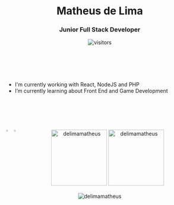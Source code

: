 <div align="center">
   <h1> Matheus de Lima </h1>
   <h3> Junior Full Stack Developer </h3>
   <img src="https://visitor-badge.glitch.me/badge?page_id=delimamatheus.delimamatheus" alt="visitors" />
</div>

<br> <br> <br> <br>

<div align="left">
   
   <ul>
      <li>I'm currently working with React, NodeJS and PHP</li>
      <li>I’m currently learning about Front End and Game Development</li>
   </ul>
   
</div>

<br> <br> <br> <br>

<div>
   
   [<img align="left" alt="Matheus de Lima | LinkedIn" width="3.5%" src="https://img.icons8.com/fluent/48/000000/linkedin.png" />](https://www.linkedin.com/in/mthslm/)
   [<img align="left" alt="Matheus de Lima | Instagram" width="3.5%" src="https://img.icons8.com/fluent/48/000000/instagram-new.png" />](https://www.instagram.com/therealmaneiro/)
   
</div>

<div align="center">
   
   <img  height="150em" src="http://github-readme-streak-stats.herokuapp.com?user=delimamatheus&theme=darcula" alt="delimamatheus" />
   <img height="150em" src="https://github-readme-stats-git-masterrstaa-rickstaa.vercel.app/api?username=delimamatheus&show_icons=true&theme=darcula&locale=en" alt="delimamatheus" />
   <br> <br>
   <img src="https://github-profile-trophy.vercel.app/?username=delimamatheus&no-frame=true&margin-w=5&margin-h=5&column=7&theme=algolia&no-bg=true" alt="delimamatheus"/>
   
</div>


<!--
**delimamatheus/delimamatheus** is a ✨ _special_ ✨ repository because its `README.md` (this file) appears on your GitHub profile.

Here are some ideas to get you started:

- 🔭 I’m currently working on ...
- 🌱 I’m currently learning ...
- 👯 I’m looking to collaborate on ...
- 🤔 I’m looking for help with ...
- 💬 Ask me about ...
- 📫 How to reach me: ...
- 😄 Pronouns: ...
- ⚡ Fun fact: ...
-->
